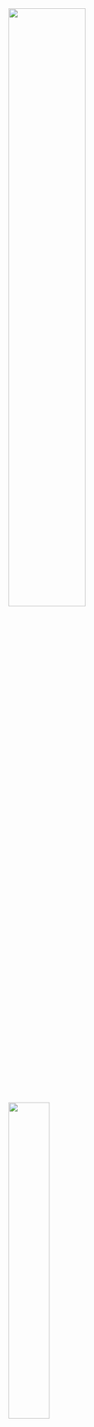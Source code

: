 <div class='container'>
  <img style="height: auto; width: 55%;" class="img" src="https://github-readme-stats.vercel.app/api?username=LunarDerrick&rank_icon=github&show_icons=true" />
  
  <img style="height: auto; width: 40%;" class="img" src="https://github-readme-stats.vercel.app/api/top-langs/?username=LunarDerrick&layout=compact" /></div>
</div>

<!--
**LunarDerrick/LunarDerrick** is a ✨ _special_ ✨ repository because its `README.md` (this file) appears on your GitHub profile.

Here are some ideas to get you started:

- 🔭 I’m currently working on ...
- 🌱 I’m currently learning ...
- 👯 I’m looking to collaborate on ...
- 🤔 I’m looking for help with ...
- 💬 Ask me about ...
- 📫 How to reach me: ...
- 😄 Pronouns: ...
- ⚡ Fun fact: ...
-->
